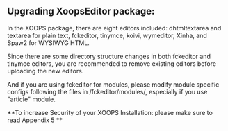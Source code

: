 ## Upgrading XoopsEditor package:

In the XOOPS package, there are eight editors included: dhtmltextarea and textarea for plain text, fckeditor, tinymce, koivi, wymeditor, Xinha, and Spaw2 for WYSIWYG HTML.

Since there are some directory structure changes in both fckeditor and tinymce editors, you are recommended to remove existing editors before uploading the new editors.

And if you are using fckeditor for modules, please modify module specific configs following the files in /fckeditor/modules/, especially if you use "article" module.

**To increase Security of your XOOPS Installation: please make sure to read Appendix 5 **
